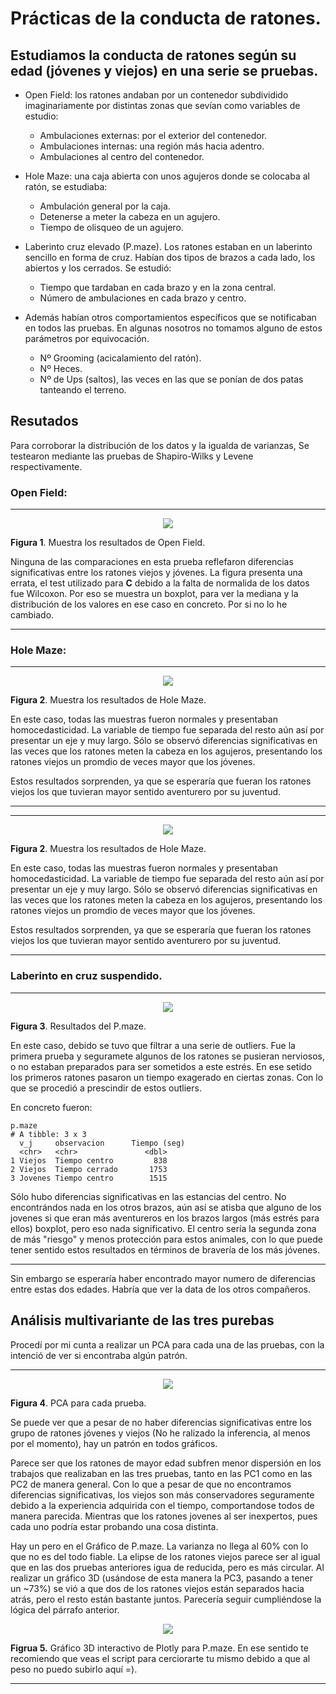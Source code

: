 # Prácticas de la conducta de ratones.

## Estudiamos la conducta de ratones según su edad (jóvenes y viejos) en una serie se pruebas.

* Open Field: los ratones andaban por un contenedor subdividido imaginariamente por distintas zonas que sevían como variables de estudio:
   - Ambulaciones externas: por el exterior del contenedor.
   - Ambulaciones internas: una región más hacia adentro.
   - Ambulaciones al centro del contenedor.
   
* Hole Maze: una caja abierta con unos agujeros donde se colocaba al ratón, se estudiaba:
  - Ambulación general por la caja.
  - Detenerse a meter la cabeza en un agujero.
  - Tiempo de olisqueo de un agujero.
  
* Laberinto cruz elevado (P.maze). Los ratones estaban en un laberinto sencillo en forma de cruz. Habían dos tipos de brazos a cada lado, los abiertos y los cerrados. Se estudió:
  - Tiempo que tardaban en cada brazo y en la zona central.
  - Número de ambulaciones en cada brazo y centro.

* Además habían otros comportamientos específicos que se notificaban en todos las pruebas. En algunas nosotros no tomamos alguno de estos parámetros por equivocación.
  - Nº Grooming (acicalamiento del ratón). 
  - Nº Heces.
  - Nº de Ups (saltos), las veces en las que se ponían de dos patas tanteando el terreno.

## Resutados 

Para corroborar la distribución de los datos y la igualda de varianzas, Se testearon mediante las pruebas de Shapiro-Wilks y Levene respectivamente.

### **Open Field:**

---

<p align="center">
 
  <img src="https://github.com/Juankkar/cuarto_carrera/blob/main/FAA/conducta/graficas/om.png" />

</p>

**Figura 1**. Muestra los resultados de Open Field.

Ninguna de las comparaciones en esta prueba reflefaron diferencias significativas entre los ratones viejos y jóvenes. La figura presenta una errata, el test utilizado para **C** debido a la falta de normalida de los datos fue Wilcoxon. Por eso se muestra un boxplot, para ver la mediana y la distribución de los valores en ese caso en concreto. Por si no lo he cambiado.  

---

### **Hole Maze:**

---

<p align="center">
 
  <img src="https://github.com/Juankkar/cuarto_carrera/blob/main/FAA/conducta/graficas/hm.png" />

</p>

**Figura 2**. Muestra los resultados de Hole Maze. 

En este caso, todas las muestras fueron normales y presentaban homocedasticidad. La variable de tiempo fue separada del resto aún así por presentar un eje y muy largo. Sólo se observó diferencias significativas en las veces que los ratones meten la cabeza en los agujeros, presentando los ratones viejos un promdio de veces mayor que los jóvenes.

Estos resultados sorprenden, ya que se esperaría que fueran los ratones viejos los que tuvieran mayor sentido aventurero por su juventud.

---

---

<p align="center">
 
  <img src="https://github.com/Juankkar/cuarto_carrera/blob/main/FAA/conducta/graficas/hm.png" />

</p>

**Figura 2**. Muestra los resultados de Hole Maze. 

En este caso, todas las muestras fueron normales y presentaban homocedasticidad. La variable de tiempo fue separada del resto aún así por presentar un eje y muy largo. Sólo se observó diferencias significativas en las veces que los ratones meten la cabeza en los agujeros, presentando los ratones viejos un promdio de veces mayor que los jóvenes.

Estos resultados sorprenden, ya que se esperaría que fueran los ratones viejos los que tuvieran mayor sentido aventurero por su juventud.

---

### **Laberinto en cruz suspendido**.

---

<p align="center">
 
  <img src="https://github.com/Juankkar/cuarto_carrera/blob/main/FAA/conducta/graficas/Rplot05.png" />

</p>

**Figura 3**. Resultados del P.maze.

En este caso, debido se tuvo que filtrar a una serie de outliers. Fue la primera prueba y seguramete algunos de los ratones se pusieran nerviosos, o no estaban preparados para ser sometidos a este estrés. En ese setido los primeros ratones pasaron un tiempo exagerado en ciertas zonas. Con lo que se procedió a prescindir de estos outliers.

En concreto fueron:

```
p.maze
# A tibble: 3 x 3
  v_j     observacion      Tiempo (seg) 
  <chr>   <chr>               <dbl>
1 Viejos  Tiempo centro         838
2 Viejos  Tiempo cerrado       1753
3 Jovenes Tiempo centro        1515
```

Sólo hubo diferencias significativas en las estancias del centro. No encontrándos nada en los otros brazos, aún así se atisba que alguno de los jovenes si que eran más aventureros en los brazos largos (más estrés para ellos) boxplot, pero eso nada significativo. El centro sería la segunda zona de más "riesgo" y menos protección para estos animales, con lo que puede tener sentido estos resultados en términos de bravería de los más jóvenes.

---

Sin embargo se esperaría haber encontrado mayor numero de diferencias entre estas dos edades. Habría que ver la data de los otros compañeros.

## **Análisis multivariante de las tres purebas**

Procedí por mi cunta a realizar un PCA para cada una de las pruebas, con la intenció de ver si encontraba algún patrón.

---

<p align="center">
 
  <img src="https://github.com/Juankkar/cuarto_carrera/blob/main/FAA/conducta/graficas/Rplot07.png" />

</p>

**Figura 4**. PCA para cada prueba. 

Se puede ver que a pesar de no haber diferencias significativas entre los grupo de ratones jóvenes y viejos (No he ralizado la inferencia, al menos por el momento), hay un patrón en todos gráficos.

Parece ser que los ratones de mayor edad subfren menor dispersión en los trabajos que realizaban en las tres pruebas, tanto en las PC1 como en las PC2 de manera general. Con lo que a pesar de que no encontramos diferencias significativas, los viejos son más conservadores seguramente debido a la experiencia adquirida con el tiempo, comportandose todos de manera parecida. Mientras que los ratones jovenes al ser inexpertos, pues cada uno podría estar probando una cosa distinta.

Hay un pero en el Gráfico de P.maze. La varianza no llega al 60% con lo que no es del todo fiable. La elipse de los ratones viejos parece ser al igual que en las dos pruebas anteriores igua de reducida, pero es más circular. Al realizar un gráfico 3D (usándose de esta manera la PC3, pasando a tener un ~73%) se vió a que dos de los ratones viejos están separados hacia atrás, pero el resto están bastante juntos. Parecería seguir cumpliéndose la lógica del párrafo anterior.

<p align="center">
 
  <img src="https://github.com/Juankkar/cuarto_carrera/blob/main/FAA/conducta/graficas/Rplot06.png" />

</p>

**Figrua 5.** Gráfico 3D interactivo de Plotly para P.maze. En ese sentido te recomiendo que veas el script para cerciorarte tu mismo debido a que al peso no puedo subirlo aquí =).

---
